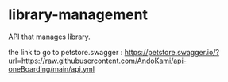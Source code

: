 # library-management
API that manages library.

the link to go to petstore.swagger : https://petstore.swagger.io/?url=https://raw.githubusercontent.com/AndoKami/api-oneBoarding/main/api.yml